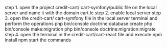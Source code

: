 step 1. open the project credit-cart/ cart-symfony/public file on the local server and name it with the domain cart.lc
step 2. enable local server
step 3. open the credit-cart/ cart-symfony file in the local server terminal and perform the operations
  php bin/console doctrine:database:create
  php bin/console make:migration
  php bin/console doctrine:migration:migrate
step 4. open the terminal in the credit-cart/cart-react file and execute
  npm install
  npm start
 the commands